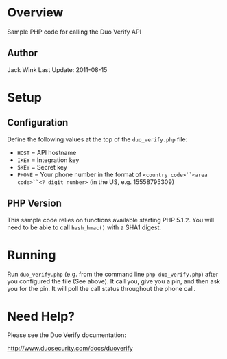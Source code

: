 # Overview
Sample PHP code for calling the Duo Verify API

## Author
Jack Wink
Last Update: 2011-08-15

# Setup

## Configuration
Define the following values at the top of the `duo_verify.php` file:

- `HOST`  = API hostname
- `IKEY`  = Integration key
- `SKEY`  = Secret key
- `PHONE` = Your phone number in the format of `<country code>``<area code>``<7 digit number>` (in the US, e.g. 15558795309)

## PHP Version
This sample code relies on functions available starting PHP 5.1.2.  You will need to be able to call `hash_hmac()` with a SHA1 digest.

# Running
Run `duo_verify.php` (e.g. from the command line `php duo_verify.php`) after you configured the file (See above).  It call you, give you a pin, and then ask you for the pin.  It will poll the call status throughout the phone call.

# Need Help?
Please see the Duo Verify documentation:

<http://www.duosecurity.com/docs/duoverify>
